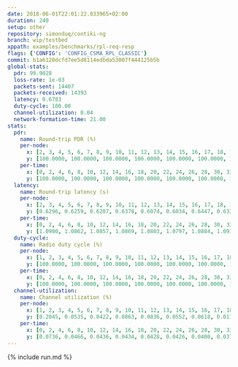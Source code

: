 ```yaml
---
date: 2018-06-01T22:01:22.033965+02:00
duration: 240
setup: other
repository: simonduq/contiki-ng
branch: wip/testbed
xppath: examples/benchmarks/rpl-req-resp
flags: {'CONFIG': 'CONFIG_CSMA_RPL_CLASSIC'}
commit: b1a6120dcfd7ee5d8114edbda53007f444125b5b
global-stats:
  pdr: 99.9028
  loss-rate: 1e-03
  packets-sent: 14407
  packets-received: 14393
  latency: 0.6783
  duty-cycle: 100.00
  channel-utilization: 0.04
  network-formation-time: 21.00
stats:
  pdr:
    name: Round-trip PDR (%)
    per-node:
      x: [2, 3, 4, 5, 6, 7, 8, 9, 10, 11, 12, 13, 14, 15, 16, 17, 18, 19, 20, 21, 22, 23, 24, 25]
      y: [100.0000, 100.0000, 100.0000, 100.0000, 100.0000, 100.0000, 100.0000, 100.0000, 100.0000, 100.0000, 100.0000, 100.0000, 100.0000, 99.8361, 100.0000, 100.0000, 99.6656, 99.6795, 99.6870, 100.0000, 100.0000, 99.5058, 99.6764, 99.6644]
    per-time:
      x: [0, 2, 4, 6, 8, 10, 12, 14, 16, 18, 20, 22, 24, 26, 28, 30, 32, 34, 36, 38, 40, 42, 44, 46, 48, 50, 52, 54, 56, 58, 60, 62, 64, 66, 68, 70, 72, 74, 76, 78, 80, 82, 84, 86, 88, 90, 92, 94, 96, 98, 100, 102, 104, 106, 108, 110, 112, 114, 116, 118, 120, 122, 124, 126, 128, 130, 132, 134, 136, 138, 140, 142, 144, 146, 148, 150, 152, 154, 156, 158, 160, 162, 164, 166, 168, 170, 172, 174, 176, 178, 180, 182, 184, 186, 188, 190, 192, 194, 196, 198, 200, 202, 204, 206, 208, 210, 212, 214, 216, 218, 220, 222, 224, 226, 228, 230, 232, 234, 236, 238, 240]
      y: [100.0000, 100.0000, 100.0000, 100.0000, 100.0000, 100.0000, 100.0000, 100.0000, 100.0000, 100.0000, 100.0000, 100.0000, 100.0000, 99.1667, 100.0000, 100.0000, 100.0000, 100.0000, 100.0000, 100.0000, 100.0000, 100.0000, 100.0000, 100.0000, 100.0000, 100.0000, 100.0000, 100.0000, 100.0000, 100.0000, 100.0000, 100.0000, 100.0000, 100.0000, 100.0000, 100.0000, 100.0000, 100.0000, 100.0000, 100.0000, 100.0000, 100.0000, 100.0000, 98.3333, 100.0000, 100.0000, 100.0000, 93.3333, 100.0000, 100.0000, 100.0000, 100.0000, 100.0000, 100.0000, 100.0000, 100.0000, 100.0000, 100.0000, 99.1667, 100.0000, 100.0000, 100.0000, 100.0000, 100.0000, 100.0000, 100.0000, 100.0000, 100.0000, 100.0000, 100.0000, 100.0000, 100.0000, 100.0000, 100.0000, 99.1667, 100.0000, 100.0000, 100.0000, 100.0000, 100.0000, 100.0000, 100.0000, 100.0000, 100.0000, 100.0000, 100.0000, 100.0000, 100.0000, 99.1597, 100.0000, 100.0000, 100.0000, 100.0000, 100.0000, 100.0000, 100.0000, 100.0000, 100.0000, 100.0000, 100.0000, 100.0000, 100.0000, 100.0000, 100.0000, 100.0000, 100.0000, 100.0000, 100.0000, 100.0000, 100.0000, 100.0000, 100.0000, 100.0000, 100.0000, 100.0000, 100.0000, 100.0000, 100.0000, 100.0000, 100.0000, 100.0000]
  latency:
    name: Round-trip latency (s)
    per-node:
      x: [2, 3, 4, 5, 6, 7, 8, 9, 10, 11, 12, 13, 14, 15, 16, 17, 18, 19, 20, 21, 22, 23, 24, 25]
      y: [0.6296, 0.6259, 0.6287, 0.6378, 0.6074, 0.6034, 0.6447, 0.6334, 0.6872, 0.6636, 0.6351, 0.6976, 0.6807, 0.6770, 0.6829, 0.6620, 0.6786, 0.7347, 0.7354, 0.7022, 0.7335, 0.7730, 0.7487, 0.7761]
    per-time:
      x: [0, 2, 4, 6, 8, 10, 12, 14, 16, 18, 20, 22, 24, 26, 28, 30, 32, 34, 36, 38, 40, 42, 44, 46, 48, 50, 52, 54, 56, 58, 60, 62, 64, 66, 68, 70, 72, 74, 76, 78, 80, 82, 84, 86, 88, 90, 92, 94, 96, 98, 100, 102, 104, 106, 108, 110, 112, 114, 116, 118, 120, 122, 124, 126, 128, 130, 132, 134, 136, 138, 140, 142, 144, 146, 148, 150, 152, 154, 156, 158, 160, 162, 164, 166, 168, 170, 172, 174, 176, 178, 180, 182, 184, 186, 188, 190, 192, 194, 196, 198, 200, 202, 204, 206, 208, 210, 212, 214, 216, 218, 220, 222, 224, 226, 228, 230, 232, 234, 236, 238, 240]
      y: [1.0900, 1.0862, 1.0857, 1.0869, 1.0803, 1.0797, 1.0884, 1.0918, 1.0937, 1.0854, 1.0932, 1.0836, 1.0884, 1.0987, 1.0926, 1.0823, 1.0930, 1.0873, 1.0865, 1.0789, 1.0880, 1.0817, 1.0903, 1.0884, 1.0985, 1.0866, 1.0805, 0.9786, 0.9375, 0.8529, 0.7788, 0.7304, 0.6308, 0.5556, 0.4615, 0.3908, 0.3316, 0.2131, 0.1638, 0.1272, 0.1090, 0.1131, 0.1078, 0.1065, 0.1067, 0.1112, 0.1086, 0.1127, 0.1184, 0.1226, 0.1219, 0.1213, 0.1156, 0.1171, 0.3000, 1.0967, 1.0879, 1.0895, 1.0882, 1.0900, 1.1017, 1.0900, 1.0792, 1.0792, 1.0854, 1.0942, 1.0905, 1.0850, 1.0891, 1.0933, 1.0906, 1.0853, 1.0811, 1.0953, 1.0887, 1.1028, 1.0995, 1.0936, 1.0876, 1.0943, 1.1052, 1.0889, 1.1064, 1.0856, 1.1054, 1.0895, 1.0938, 1.0894, 1.0825, 1.0928, 1.0926, 0.3951, 0.2530, 0.1875, 0.1353, 0.1105, 0.1119, 0.1028, 0.1023, 0.0996, 0.1140, 0.1123, 0.1127, 0.1140, 0.1112, 0.1052, 0.1121, 0.1143, 0.1015, 0.1093, 0.1092, 0.1100, 0.1099, 0.1145, 0.1096, 0.1070, 0.1164, 0.1072, 0.0997, 0.1089, 0.0956]
  duty-cycle:
    name: Radio duty cycle (%)
    per-node:
      x: [1, 2, 3, 4, 5, 6, 7, 8, 9, 10, 11, 12, 13, 14, 15, 16, 17, 18, 19, 20, 21, 22, 23, 24, 25]
      y: [100.0000, 100.0000, 100.0000, 100.0000, 100.0000, 100.0000, 100.0000, 100.0000, 100.0000, 100.0000, 100.0000, 100.0000, 100.0000, 100.0000, 100.0000, 100.0000, 100.0000, 100.0000, 100.0000, 100.0000, 100.0000, 100.0000, 100.0000, 100.0000, 100.0000]
    per-time:
      x: [0, 2, 4, 6, 8, 10, 12, 14, 16, 18, 20, 22, 24, 26, 28, 30, 32, 34, 36, 38, 40, 42, 44, 46, 48, 50, 52, 54, 56, 58, 60, 62, 64, 66, 68, 70, 72, 74, 76, 78, 80, 82, 84, 86, 88, 90, 92, 94, 96, 98, 100, 102, 104, 106, 108, 110, 112, 114, 116, 118, 120, 122, 124, 126, 128, 130, 132, 134, 136, 138, 140, 142, 144, 146, 148, 150, 152, 154, 156, 158, 160, 162, 164, 166, 168, 170, 172, 174, 176, 178, 180, 182, 184, 186, 188, 190, 192, 194, 196, 198, 200, 202, 204, 206, 208, 210, 212, 214, 216, 218, 220, 222, 224, 226, 228, 230, 232, 234, 236, 238, 240]
      y: [100.0000, 100.0000, 100.0000, 100.0000, 100.0000, 100.0000, 100.0000, 100.0000, 100.0000, 100.0000, 100.0000, 100.0000, 100.0000, 100.0000, 100.0000, 100.0000, 100.0000, 100.0000, 100.0000, 100.0000, 100.0000, 100.0000, 100.0000, 100.0000, 100.0000, 100.0000, 100.0000, 100.0000, 100.0000, 100.0000, 100.0000, 100.0000, 100.0000, 100.0000, 100.0000, 100.0000, 100.0000, 100.0000, 100.0000, 100.0000, 100.0000, 100.0000, 100.0000, 100.0000, 100.0000, 100.0000, 100.0000, 100.0000, 100.0000, 100.0000, 100.0000, 100.0000, 100.0000, 100.0000, 100.0000, 100.0000, 100.0000, 100.0000, 100.0000, 100.0000, 100.0000, 100.0000, 100.0000, 100.0000, 100.0000, 100.0000, 100.0000, 100.0000, 100.0000, 100.0000, 100.0000, 100.0000, 100.0000, 100.0000, 100.0000, 100.0000, 100.0000, 100.0000, 100.0000, 100.0000, 100.0000, 100.0000, 100.0000, 100.0000, 100.0000, 100.0000, 100.0000, 100.0000, 100.0000, 100.0000, 100.0000, 100.0000, 100.0000, 100.0000, 100.0000, 100.0000, 100.0000, 100.0000, 100.0000, 100.0000, 100.0000, 100.0000, 100.0000, 100.0000, 100.0000, 100.0000, 100.0000, 100.0000, 100.0000, 100.0000, 100.0000, 100.0000, 100.0000, 100.0000, 100.0000, 100.0000, 100.0000, 100.0000, 100.0000, 100.0000, null]
  channel-utilization:
    name: Channel utilization (%)
    per-node:
      x: [1, 2, 3, 4, 5, 6, 7, 8, 9, 10, 11, 12, 13, 14, 15, 16, 17, 18, 19, 20, 21, 22, 23, 24, 25]
      y: [0.2045, 0.0535, 0.0422, 0.0863, 0.0836, 0.0552, 0.0618, 0.0170, 0.0161, 0.0153, 0.0172, 0.0459, 0.0159, 0.0257, 0.0700, 0.0375, 0.0290, 0.0875, 0.0164, 0.0168, 0.0157, 0.0158, 0.0166, 0.0164, 0.0173]
    per-time:
      x: [0, 2, 4, 6, 8, 10, 12, 14, 16, 18, 20, 22, 24, 26, 28, 30, 32, 34, 36, 38, 40, 42, 44, 46, 48, 50, 52, 54, 56, 58, 60, 62, 64, 66, 68, 70, 72, 74, 76, 78, 80, 82, 84, 86, 88, 90, 92, 94, 96, 98, 100, 102, 104, 106, 108, 110, 112, 114, 116, 118, 120, 122, 124, 126, 128, 130, 132, 134, 136, 138, 140, 142, 144, 146, 148, 150, 152, 154, 156, 158, 160, 162, 164, 166, 168, 170, 172, 174, 176, 178, 180, 182, 184, 186, 188, 190, 192, 194, 196, 198, 200, 202, 204, 206, 208, 210, 212, 214, 216, 218, 220, 222, 224, 226, 228, 230, 232, 234, 236, 238, 240]
      y: [0.0736, 0.0466, 0.0436, 0.0434, 0.0428, 0.0426, 0.0400, 0.0379, 0.0441, 0.0434, 0.0404, 0.0421, 0.0393, 0.0433, 0.0428, 0.0441, 0.0402, 0.0395, 0.0427, 0.0392, 0.0402, 0.0403, 0.0431, 0.0455, 0.0384, 0.0440, 0.0402, 0.0439, 0.0443, 0.0465, 0.0467, 0.0451, 0.0462, 0.0429, 0.0429, 0.0432, 0.0421, 0.0414, 0.0431, 0.0438, 0.0430, 0.0447, 0.0418, 0.0406, 0.0408, 0.0405, 0.0411, 0.0512, 0.0488, 0.0470, 0.0431, 0.0474, 0.0446, 0.0444, 0.0427, 0.0515, 0.0456, 0.0463, 0.0451, 0.0431, 0.0465, 0.0448, 0.0424, 0.0378, 0.0421, 0.0430, 0.0433, 0.0427, 0.0437, 0.0445, 0.0415, 0.0417, 0.0402, 0.0407, 0.0478, 0.0463, 0.0463, 0.0441, 0.0423, 0.0417, 0.0461, 0.0438, 0.0456, 0.0423, 0.0470, 0.0442, 0.0435, 0.0445, 0.0419, 0.0453, 0.0392, 0.0475, 0.0432, 0.0430, 0.0409, 0.0414, 0.0401, 0.0387, 0.0404, 0.0380, 0.0437, 0.0431, 0.0417, 0.0426, 0.0417, 0.0411, 0.0416, 0.0430, 0.0394, 0.0430, 0.0427, 0.0404, 0.0433, 0.0404, 0.0404, 0.0398, 0.0404, 0.0414, 0.0405, 0.0392, null]
---
```


{% include run.md %}
